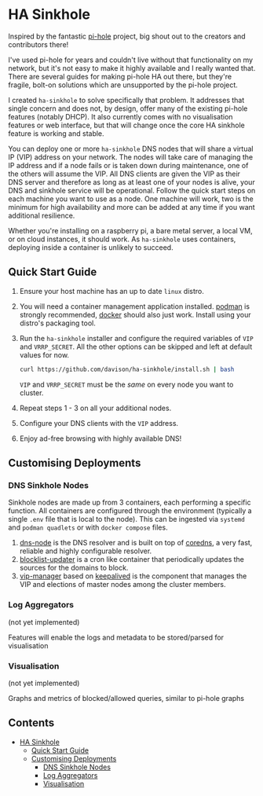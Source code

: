 # HA Sinkhole

Inspired by the fantastic [pi-hole](https://github.com/pi-hole/pi-hole) project, big shout out to the creators and contributors there!

I've used pi-hole for years and couldn't live without that functionality on my network, but it's not easy to make it highly available and I really wanted that. There are several guides for making pi-hole HA out there, but they're fragile, bolt-on solutions which are unsupported by the pi-hole project.

I created `ha-sinkhole` to solve specifically that problem. It addresses that single concern and does not, by design, offer many of the existing pi-hole features (notably DHCP). It also currently comes with no visualisation features or web interface, but that will change once the core HA sinkhole feature is working and stable.

You can deploy one or more `ha-sinkhole` DNS nodes that will share a virtual IP (VIP) address on your network. The nodes will take care of managing the IP address and if a node fails or is taken down during maintenance, one of the others will assume the VIP. All DNS clients are given the VIP as their DNS server and therefore as long as at least one of your nodes is alive, your DNS and sinkhole service will be operational. Follow the quick start steps on each machine you want to use as a node. One machine will work, two is the minimum for high availability and more can be added at any time if you want additional resilience.

Whether you're installing on a raspberry pi, a bare metal server, a local VM, or on cloud instances, it should work. As `ha-sinkhole` uses containers, deploying inside a container is unlikely to succeed.

## Quick Start Guide

1. Ensure your host machine has an up to date `linux` distro.
2. You will need a container management application installed. [podman](https://podman.io/) is strongly recommended, [docker](https://www.docker.com/) should also just work. Install using your distro's packaging tool.
3. Run the `ha-sinkhole` installer and configure the required variables of `VIP` and `VRRP_SECRET`. All the other options can be skipped and left at default values for now.

    ```bash
    curl https://github.com/davison/ha-sinkhole/install.sh | bash 
    ```
    `VIP` and `VRRP_SECRET` must be the *same* on every node you want to cluster.
4. Repeat steps 1 - 3 on all your additional nodes.
5. Configure your DNS clients with the `VIP` address.
6. Enjoy ad-free browsing with highly available DNS!

## Customising Deployments

### DNS Sinkhole Nodes

Sinkhole nodes are made up from 3 containers, each performing a specific function. All containers are configured through the environment (typically a single `.env` file that is local to the node). This can be ingested via `systemd` and `podman quadlets` or with `docker compose` files.

1. [dns-node](./dns-node/README.md) is the DNS resolver and is built on top of [coredns](https://coredns.io/), a very fast, reliable and highly configurable resolver. 
2. [blocklist-updater](./blocklist-updater/README.md) is a cron like container that periodically updates the sources for the domains to block.
3. [vip-manager](./vip-manager/README.md) based on [keepalived](https://www.keepalived.org/) is the component that manages the VIP and elections of master nodes among the cluster members.


### Log Aggregators

(not yet implemented)

Features will enable the logs and metadata to be stored/parsed for visualisation 

### Visualisation

(not yet implemented)

Graphs and metrics of blocked/allowed queries, similar to pi-hole graphs

## Contents <!-- omit from toc -->
- [HA Sinkhole](#ha-sinkhole)
  - [Quick Start Guide](#quick-start-guide)
  - [Customising Deployments](#customising-deployments)
    - [DNS Sinkhole Nodes](#dns-sinkhole-nodes)
    - [Log Aggregators](#log-aggregators)
    - [Visualisation](#visualisation)

